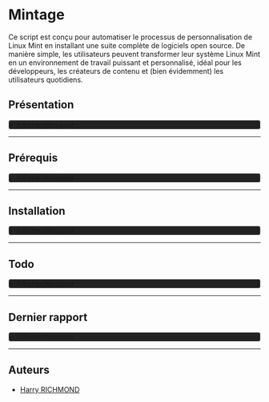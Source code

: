 
# Mintage

Ce script est conçu pour automatiser le processus de personnalisation de Linux Mint en installant une suite complète de logiciels open source. De manière simple, les utilisateurs peuvent transformer leur système Linux Mint en un environnement de travail puissant et personnalisé, idéal pour les développeurs, les créateurs de contenu et (bien évidemment) les utilisateurs quotidiens.

## Présentation

<details style="background-color: #222222; border: 1px solid #ccc; border-radius: 4px;">
<summary>Afficher/Masquer</summary>

### Fonctionnalités

- **Installation Automatique** : Déployez votre environnement personnalisé sans intervention manuelle.
- **Suite Complète** : Le script inclut des logiciels pour le développement, la bureautique, le multimédia, et plus encore.
- **Open Source** : Tous les logiciels installés sont open source, garantissant transparence et respect de la vie privée.
- **Thème Préconfiguré** : Profitez d'un thème sobre et fonctionnel, conçu pour une expérience utilisateur optimale.

### Liste de logiciels

Une liste non exhaustive des logiciels inclus dans ce script :

- **Développement**: Codium, Git, Docker
- **Bureautique**: LibreOffice, Thunderbird
- **Multimédia**: GIMP, Kodi
- **Internet**: Vivaldi, FileZilla
- ...et beaucoup d'autres !

### Contributions

Les contributions sont les bienvenues ! Si vous avez des suggestions ou des améliorations, n'hésitez pas à soumettre une pull request ou à ouvrir une issue.

### License

Distribué sous la licence GPLv3. Voir `LICENSE` pour plus d'informations.
</details>

___________________________________________________________________________

## Prérequis

<details style="background-color: #222222; border: 1px solid #ccc; border-radius: 4px;">
<summary>Afficher/Masquer</summary>
Une install' fraîche de Linux Mint 22

Choisir les miroirs de téléchargement pour les mises à jour (prenez les plus rapides)
Pour ouvrir le terminal : `CTRL + ALT + T`

```bash
/usr/bin/software-properties-gtk
```

Ensuite choisissez les drivers

```bash
driver-manager
```

Installez les drivers propriétaires et "Appliquer les changements", puis fermez.

Faire les mise à jour

```bash
mintupdate
```

Et installer nala, une surcouche du gestionnaire apt

```bash
# Nala
sudo apt install -y nala expect curl wget
# puis changer les miroir de dl avec :
sudo nala fetch
# en répondant "1 2 3" sans oublier les espaces entre eux
# ou plus simplement (mais semble ne pas toujours marcher)
echo -e "1 2 3\nY" | sudo nala fetch
```

Il y a une source défaillante chez moi :
Ouvrez "Gestionnaire de mises à jour" et allez dans "Edition/Sources de logiciels", allez ensuite dans "Dépôts supplémentaires"
et décochez la source en question, ici je décoche "linuxmirrors.ir".
</details>

___________________________________________________________________________

## Installation

<details style="background-color: #222222; border: 1px solid #ccc; border-radius: 4px;">
<summary>Afficher/Masquer</summary>
1/ Ouvrir le dossier décompréssé et un clic droit dans la fenêtre et "ouvrir dans un terminal"
Dans le terminal entrer la commande :

```bash
./prerequis.sh
```

Puis dans un nouveau terminal :

```bash
./install.sh
```

puis faire un reboot
Lancez vivaldi et thunderbird une première fois

après reboot, lancer :

```bash
./after-reboot.sh
```

___________________________________________________________________________

1) Si Dual-Boot seulement
Dans un terminal :

```bash
grub-customizer
```

Dans Grub customizer mettez "calmgrub" comme theme avec l'icone de "+" dans l'onglet "apparence" (mettez calmgrub.tar.gz qui se trouve dans /racine du système) faites "appliquer" et enregistrez.

1) Dans "Gestionnaire de mises à jour" allez dans "Edition/Préférences", allez dans l'onglet "Paquet" et cochez les maj cinnamon et flatpak, ensuite allez dans l'onglet "Automatisation" et cochez tout sauf le dernier "Retirer les noyaux obsolètes et leurs dépendances"

4 OPTIONNEL)Si vous avez aussi Windows 10 installé, dans un terminal :

```bash
gnome-disks
```

Trouvez le disque où est installé Windows, puis chez la partition NTFS où il se trouve, sélectionnez-le puis cliquez
sur la petite roue de paramétrage. Choisissez l'option "modifier les options de montage",
Décochez "Réglages par défaut de la session" et décochez tout puis faîtes "Valider.

___________________________________________________________________________

Dans fontbase cliquez sur "..." et dans
Pour "Root Folder" choisissez le dossier "Local"

___________________________________________________________________________

Lancer pcloud dans `~/Local/Ressources/apimages`

Ouvrez Jdownloader et depuis fichier faites import
cliquez sur telechargement et lancer l'import du fichier JD2-Dark-Theme.jd2backup
à la fin d'install supprimez JD2-Dark-Theme.jd2backup

Astuce désactiver l'accéleration matérielle de vivaldi (manuellement malheureusement)
avec

```bash
vivaldi --app="vivaldi://settings/system"
```

pour les options de vivaldi à tester si ça bugge encore quand on récupère depuis :
`~/.config/vivaldi/Default`
et qu'on importe, attention, il faut virer les extensions et les mdp

___________________________________________________________________________

Sinon sur votre bueau 'clic droit' > personnaliser :
décochez "ajustement automatique", puis cliquez en bas sur "Paramètre du bureau"
Décochez le poste de travail et cochez le dossier personnel

! Lancer xpad une première fois depuis le menu

clic droit sur l'icone "préférences" dans l'onglet "au démarrage, cochez "Démarrer Xpad automatiquement après l'ouverture de session".

___________________________________________________________________________

CODIUM

activer le dico avec :
`CTRL + Shift + P` et chercher :
`Show Spell Checker Configuration Info`
`Select the Language tab.`
`Enable the language Globally or in just the Workspace.`

Regarder Code Spell Checker pour configurer le dico aussi

dans codium pour les font du terminal
Dans la barre de menus supérieure, cliquez sur "Fichier" (File), puis sélectionnez "Préférences" (Preferences), et enfin "Paramètres" (Settings).

Cela ouvrira le panneau des paramètres de VSCodium. Par défaut, il affiche les paramètres utilisateur, mais vous pouvez basculer vers les paramètres de l'espace de travail en cliquant sur l'icône en forme de fichier dans le coin supérieur droit du panneau.

ajouter dans les options du settings.json

```json
  "terminal.integrated.fontFamily": "MesloLGS NF",
  "terminal.integrated.fontSize": 14,
  "terminal.integrated.fontWeightBold": "bold",
  "window.zoomLevel": 1,
  "terminal.explorerKind": "external",
  "terminal.external.linuxExec": "tilix"
  "markdownlint.config": {
    "MD033": false
  }
```

ATTENTION : ne pas oublier de mettre une vergule à la ligne précedent le code que vous collez

Créer UNRACCOURCI CLAVIER DANS CODIUM
Raccourcis pour les options des raccourcis clavier de codium :
`CTRL + K et CTRL + S`
Fin DE RACCOURCI CLAVIER

___________________________________________________________________________

LanguageTools pour LibreOffice

Téléchargez l'extension via wget (dl direct)

```bash
wget https://languagetool.org/download/LanguageTool-stable.oxt
```

Dans LibreOffice allez dans "Outils/Gestionnaire des extensions..."
Puis "Ajouter" et choisir "LanguageTool-stable.oxt",

Dans LibreOffice aller dans "Outils/Options" (ou 'Alt+F12'), puis :
  "Paramètres linguistiques"
      - "Linguistique" et allez dans l'encart "Modules linguistiques disponibles", puis :
          - Décochez "Vérificateur orthographique Hunspell"
      - "Langues" :
          - Interface utilisateur = "Français (France)"
          - Paramètres locaux = "Français (France)"
          - Monnaie par défaut = "EUR € Français (France)"
          - Occidental = "Français (France)"
          - décochez "Asiatique"
</details>

___________________________________________________________________________

## Todo

<details style="background-color: #222222; border: 1px solid #ccc; border-radius: 4px;">
<summary>Afficher/Masquer</summary>

1. Faire un script de customisation pour une nouvelle session
2. corriger le lien vers trousseau du navigateur il faut mettre `vivaldi://password-manager/passwords`
3. Faire la liste de toutes les applications
4. Faire une application simple pour changer de runtime Java
5. Le theme root souris au propre (au lieu de mon swap manuel) est `sudo update-alternatives --config x-cursor-theme`
6. ajout gestionnaire apimage https://launchpad.net/~appimagelauncher-team/+archive/ubuntu/stable
7. Voir pour faire installation entièrement auto de jackd libdvd(et son libdvdcss)
8. Mettre à jour le dossier "Astuces"

</details>

___________________________________________________________________________

## Dernier rapport

<details style="background-color: #222222; border: 1px solid #ccc; border-radius: 4px;">
<summary>Afficher/Masquer</summary>

### Problèmes

Il y a un souci avec "linuxmirrors.ir" (source de logiciel), j'ai édité le pré requis

### Observations

Après qt5ct (juste après game feral mode et powerlevel de zsh) Système demande à relancer cinnamon. Et dans le shell il demande le mdp dans le terminal sans rien faire derrière.

Les paquets que je remets manuellement (j'aimerais me passer de l'étape) :
blueman
caffeine
-> plus de pb avec transmission-gtk (je ne sais pas pourquoi)
</details>

___________________________________________________________________________

## Auteurs

- [Harry RICHMOND](https://github.com/RogerBytes)
